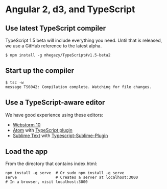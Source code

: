 # Angular 2, d3, and TypeScript

## Use latest TypeScript compiler
TypeScript 1.5 beta will include everything you need. Until that is released,
we use a GitHub reference to the latest alpha.

    $ npm install -g mhegazy/TypeScript#v1.5-beta2

## Start up the compiler

    $ tsc -w
    message TS6042: Compilation complete. Watching for file changes.

## Use a TypeScript-aware editor
We have good experience using these editors:

* [Webstorm 10](https://www.jetbrains.com/webstorm/download/)
* [Atom](https://atom.io/) with [TypeScript plugin](https://atom.io/packages/atom-typescript)
* [Sublime Text](http://www.sublimetext.com/3) with [Typescript-Sublime-Plugin](https://github.com/Microsoft/Typescript-Sublime-plugin#installation)

## Load the app
From the directory that contains index.html:

    npm install -g serve  # Or sudo npm install -g serve
    serve                 # Creates a server at localhost:3000
    # In a browser, visit localhost:3000
